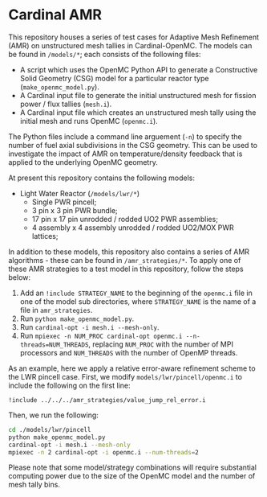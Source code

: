 # Cardinal AMR

This repository houses a series of test cases for Adaptive Mesh Refinement (AMR) on unstructured mesh tallies in Cardinal-OpenMC.
The models can be found in `/models/*`; each consists of the following files:

- A script which uses the OpenMC Python API to generate a Constructive Solid Geometry (CSG) model for a particular reactor type (`make_openmc_model.py`).
- A Cardinal input file to generate the initial unstructured mesh for fission power / flux tallies (`mesh.i`).
- A Cardinal input file which creates an unstructured mesh tally using the initial mesh and runs OpenMC (`openmc.i`).

The Python files include a command line arguement (`-n`) to specify the number of fuel axial subdivisions in the CSG geometry. This can be used to investigate the impact of AMR on temperature/density feedback that is applied to the underlying OpenMC geometry.

At present this repository contains the following models:

- Light Water Reactor (`/models/lwr/*`)
  - Single PWR pincell;
  - 3 pin x 3 pin PWR bundle;
  - 17 pin x 17 pin unrodded / rodded UO2 PWR assemblies;
  - 4 assembly x 4 assembly unrodded / rodded UO2/MOX PWR lattices;

In addition to these models, this repository also contains a series of AMR algorithms - these can be found in `/amr_strategies/*`. To apply one of these AMR strategies to a test model in this repository, follow the steps below:

1. Add an `!include STRATEGY_NAME` to the beginning of the `openmc.i` file in one of the model sub directories, where `STRATEGY_NAME` is the name of a file in `amr_strategies`.
2. Run `python make_openmc_model.py`.
3. Run `cardinal-opt -i mesh.i --mesh-only`.
4. Run `mpiexec -n NUM_PROC cardinal-opt openmc.i --n-threads=NUM_THREADS`, replacing `NUM_PROC` with the number of MPI processors and `NUM_THREADS` with the number of OpenMP threads.

As an example, here we apply a relative error-aware refinement scheme to the LWR pincell case. First, we modify `models/lwr/pincell/openmc.i` to include the following on the first line:

```
!include ../../../amr_strategies/value_jump_rel_error.i
```
Then, we run the following:

```bash
cd ./models/lwr/pincell
python make_openmc_model.py
cardinal-opt -i mesh.i --mesh-only
mpiexec -n 2 cardinal-opt -i openmc.i --num-threads=2
```

Please note that some model/strategy combinations will require substantial computing power due to the size of the OpenMC model and the number of mesh tally bins.
